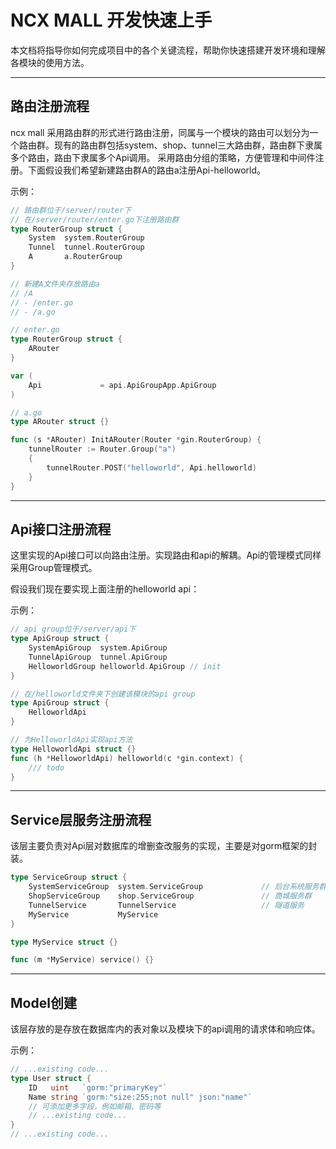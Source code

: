 # NCX MALL 开发快速上手

本文档将指导你如何完成项目中的各个关键流程，帮助你快速搭建开发环境和理解各模块的使用方法。

---

## 路由注册流程
ncx mall 采用路由群的形式进行路由注册，同属与一个模块的路由可以划分为一个路由群。现有的路由群包括system、shop、tunnel三大路由群，路由群下隶属多个路由，路由下隶属多个Api调用。
采用路由分组的策略，方便管理和中间件注册。下面假设我们希望新建路由群A的路由a注册Api-helloworld。

示例：
```go
// 路由群位于/server/router下
// 在/server/router/enter.go下注册路由群
type RouterGroup struct {
	System  system.RouterGroup
	Tunnel  tunnel.RouterGroup
    A       a.RouterGroup
}

// 新建A文件夹存放路由a
// /A
// - /enter.go
// - /a.go

// enter.go
type RouterGroup struct {
	ARouter
}

var (
	Api           	= api.ApiGroupApp.ApiGroup
)

// a.go
type ARouter struct {}

func (s *ARouter) InitARouter(Router *gin.RouterGroup) {
	tunnelRouter := Router.Group("a")
	{
		tunnelRouter.POST("helloworld", Api.helloworld)
	}	
}
```

---

## Api接口注册流程
这里实现的Api接口可以向路由注册。实现路由和api的解耦。Api的管理模式同样采用Group管理模式。

假设我们现在要实现上面注册的helloworld api：

示例：
```go
// api group位于/server/api下
type ApiGroup struct {
	SystemApiGroup  system.ApiGroup
	TunnelApiGroup  tunnel.ApiGroup
    HelloworldGroup helloworld.ApiGroup // init
}

// 在/helloworld文件夹下创建该模块的api group
type ApiGroup struct {
    HelloworldApi
}

// 为HelloworldApi实现api方法
type HelloworldApi struct {}
func (h *HelloworldApi) helloworld(c *gin.context) {
    /// todo
}
```

---
## Service层服务注册流程
该层主要负责对Api层对数据库的增删查改服务的实现，主要是对gorm框架的封装。

```go
type ServiceGroup struct {
	SystemServiceGroup  system.ServiceGroup				// 后台系统服务群
	ShopServiceGroup    shop.ServiceGroup				// 商城服务群
	TunnelService 		TunnelService					// 隧道服务
    MyService           MyService       
}

type MyService struct {}

func (m *MyService) service() {}
```

---

## Model创建
该层存放的是存放在数据库内的表对象以及模块下的api调用的请求体和响应体。

示例：
```go
// ...existing code...
type User struct {
    ID   uint   `gorm:"primaryKey"`
    Name string `gorm:"size:255;not null" json:"name"`
    // 可添加更多字段，例如邮箱、密码等
    // ...existing code...
}
// ...existing code...
```